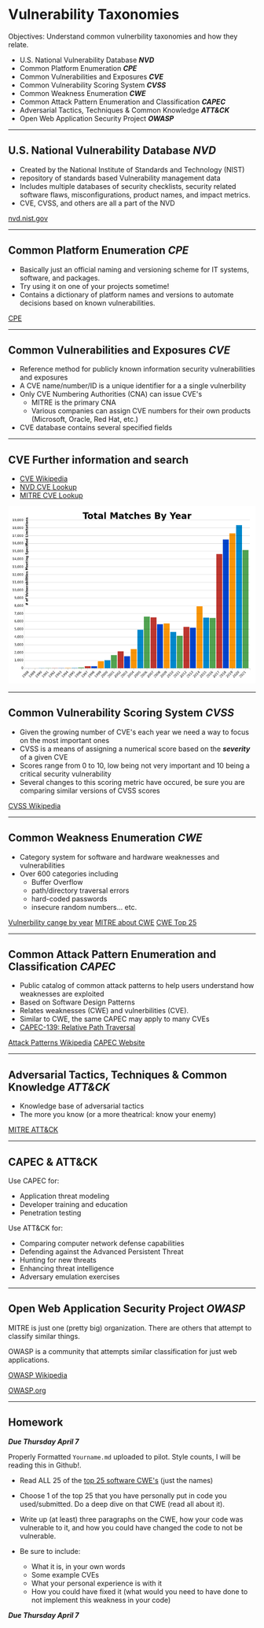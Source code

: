 # Vulnerability Taxonomies

Objectives: Understand common vulnerbility taxonomies and how they relate.

* U.S. National Vulnerability Database ***NVD***
* Common Platform Enumeration ***CPE***
* Common Vulnerabilities and Exposures ***CVE***
* Common Vulnerability Scoring System ***CVSS***
* Common Weakness Enumeration ***CWE***
* Common Attack Pattern Enumeration and Classification ***CAPEC***
* Adversarial Tactics, Techniques & Common Knowledge ***ATT&CK***
* Open Web Application Security Project ***OWASP***

---

## U.S. National Vulnerability Database ***NVD***

* Created by the National Institute of Standards and Technology (NIST)
* repository of standards based Vulnerability management data
* Includes multiple databases of security checklists,
  security related software flaws, misconfigurations, product names, and impact metrics.
* CVE, CVSS, and others are all a part of the NVD

[nvd.nist.gov](https://nvd.nist.gov/general)

---

## Common Platform Enumeration ***CPE***

* Basically just an official naming and versioning scheme for IT systems, software, and packages.
* Try using it on one of your projects sometime!
* Contains a dictionary of platform names and versions to automate decisions based on known vulnerabilities.

[CPE](https://csrc.nist.gov/projects/security-content-automation-protocol/specifications/cpe)

---

## Common Vulnerabilities and Exposures ***CVE***

* Reference method for publicly known information security vulnerabilities and exposures
* A CVE name/number/ID is a unique identifier for a a single vulnerbility
* Only CVE Numbering Authorities (CNA) can issue CVE's
  * MITRE is the primary CNA
  * Various companies can assign CVE numbers for their own products 
    (Microsoft, Oracle, Red Hat, etc.)
* CVE database contains several specified fields

---

## CVE Further information and search

* [CVE Wikipedia](https://en.wikipedia.org/wiki/Common_Vulnerabilities_and_Exposures)
* [NVD CVE Lookup](https://nvd.nist.gov/vuln/search)
* [MITRE CVE Lookup](https://cve.mitre.org/cve/search_cve_list.html)

![CVE per year](img/cve-by-year.png)

---

## Common Vulnerability Scoring System ***CVSS***

* Given the growing number of CVE's each year we need a way to focus on the most important ones
* CVSS is a means of assigning a numerical score based on the ***severity*** of a given CVE
* Scores range from 0 to 10, low being not very important and 10 being a critical security vulnerability
* Several changes to this scoring metric have occured, be sure you are comparing similar versions of CVSS scores

[CVSS Wikipedia](https://en.wikipedia.org/wiki/Common_Vulnerability_Scoring_System)

---

## Common Weakness Enumeration ***CWE***

* Category system for software and hardware weaknesses and vulnerabilities 
* Over 600 categories including
  * Buffer Overflow
  * path/directory traversal errors
  * hard-coded passwords
  * insecure random numbers... etc.

[Vulnerbility cange by year](https://nvd.nist.gov/general/visualizations/vulnerability-visualizations/cwe-over-time)
[MITRE about CWE](http://cwe.mitre.org/about/index.html)
[CWE Top 25](http://cwe.mitre.org/top25/archive/2021/2021_cwe_top25.html)

---

## Common Attack Pattern Enumeration and Classification ***CAPEC***

* Public catalog of common attack patterns to help users understand how weaknesses are exploited
* Based on Software Design Patterns
* Relates weaknesses (CWE) and vulnerbilities (CVE).
* Similar to CWE, the same CAPEC may apply to many CVEs
* [CAPEC-139: Relative Path Traversal](http://capec.mitre.org/data/definitions/139.html)

[Attack Patterns Wikipedia](https://en.wikipedia.org/wiki/Attack_patterns)
[CAPEC Website](http://capec.mitre.org/about/new_to_capec.html)

---

## Adversarial Tactics, Techniques & Common Knowledge ***ATT&CK***

* Knowledge base of adversarial tactics
* The more you know (or a more theatrical: know your enemy)

[MITRE ATT&CK](https://attack.mitre.org/)

---

## CAPEC & ATT&CK

Use CAPEC for:

* Application threat modeling
* Developer training and education
* Penetration testing

Use ATT&CK for:

* Comparing computer network defense capabilities
* Defending against the Advanced Persistent Threat
* Hunting for new threats
* Enhancing threat intelligence
* Adversary emulation exercises


---

## Open Web Application Security Project ***OWASP***

MITRE is just one (pretty big) organization.  There are others that attempt to classify similar things.

OWASP is a community that attempts similar classification for just web applications.

[OWASP Wikipedia](https://en.wikipedia.org/wiki/OWASP)

[OWASP.org](https://owasp.org/)

---

## Homework

***Due Thursday April 7***

Properly Formatted `Yourname.md` uploaded to pilot.  Style counts, I will be reading this in Github!.


* Read ALL 25 of the [top 25 software CWE's](https://cwe.mitre.org/data/definitions/1337.html) (just the names)
* Choose 1 of the top 25 that you have personally put in code you used/submitted.  Do a deep dive on  that CWE (read all about it).
* Write up (at least) three paragraphs on the CWE, how your code was vulnerable to it, and how you could have changed the code to not be vulnerable.  
  
* Be sure to include: 
  * What it is, in your own words
  * Some example CVEs
  * What your personal experience is with it
  * How you could have fixed it (what would you need to have done to not implement this weakness in your code)

***Due Thursday April 7***


